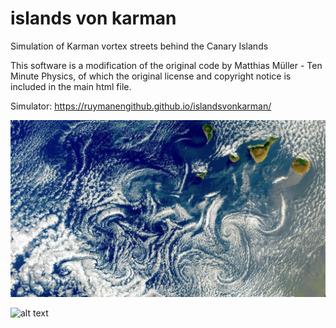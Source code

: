 # islands von karman
Simulation of Karman vortex streets behind the Canary Islands

This software is a modification of the original code by Matthias Müller - Ten Minute Physics, of
which the original license and copyright notice is included in the main html file. 

Simulator:
https://ruymanengithub.github.io/islandsvonkarman/



![alt text](https://github.com/ruymanengithub/islandsvonkarman/blob/main/images/karman_canarias_sentinel3_20230419.jpg?raw=true)



![alt text](https://github.com/ruymanengithub/islandsvonkarman/blob/main/images/ksimulation_Tenerife_vonKarman.png?raw=true)

